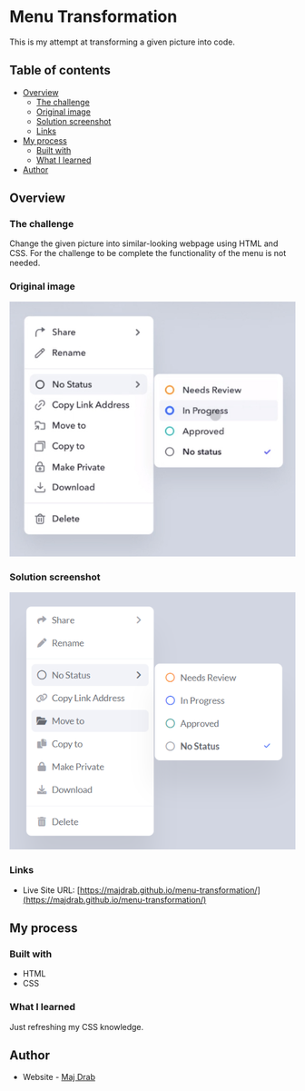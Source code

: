 # Menu Transformation

This is my attempt at transforming a given picture into code.

## Table of contents

-  [Overview](#overview)
   -  [The challenge](#the-challenge)
   -  [Original image](#original-image)
   -  [Solution screenshot](#solution-screenshot)
   -  [Links](#links)
-  [My process](#my-process)
   -  [Built with](#built-with)
   -  [What I learned](#what-i-learned)
-  [Author](#author)

## Overview

### The challenge

Change the given picture into similar-looking webpage using HTML and CSS. For the challenge to be complete the functionality of the menu is not needed.

### Original image

![Original image of the menu](./shot.jpg)

### Solution screenshot

![My screenshot of the coding challenge](./Screenshot.png)

### Links

-  Live Site URL: [https://majdrab.github.io/menu-transformation/](https://majdrab.github.io/menu-transformation/)

## My process

### Built with

-  HTML
-  CSS

### What I learned

Just refreshing my CSS knowledge.

## Author

-  Website - [Maj Drab](https://majdrab.github.io/)
